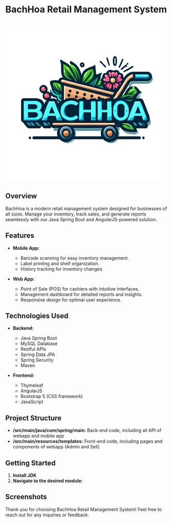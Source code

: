 # BachHoa Retail Management System
<p align="center">
    <a href="https://pocketbase.io" target="_blank" rel="noopener">
        <img src="https://github.com/Gifnm/BachHoa/blob/main/src/main/resources/static/images/logo/logo3-removebg.png"/>
    </a>
</p>

## Overview

BachHoa is a modern retail management system designed for businesses of all sizes. Manage your inventory, track sales, and generate reports seamlessly with our Java Spring Boot and AngularJS-powered solution.

## Features

- **Mobile App:**
  - Barcode scanning for easy inventory management.
  - Label printing and shelf organization.
  - History tracking for inventory changes.

- **Web App:**
  - Point of Sale (POS) for cashiers with intuitive interfaces.
  - Management dashboard for detailed reports and insights.
  - Responsive design for optimal user experience.

## Technologies Used

- **Backend:**
  - Java Spring Boot
  - MySQL Database
  - Restful APIs
  - Spring Data JPA
  - Spring Security
  - Maven

- **Frontend:**
  - Thymeleaf
  - AngularJS
  - Bootstrap 5 (CSS framework)
  - JavaScript
  
## Project Structure

- **/src/main/java/com/spring/main:** Back-end code, including all API of webapp and mobile app
- **/src/main/resources/templates:** Front-end code, including pages and components of webapp (Admin and Sell)

## Getting Started

1. **Install JDK**
2. **Navigate to the desired module:**

## Screenshots



Thank you for choosing BachHoa Retail Management System! Feel free to reach out for any inquiries or feedback.
